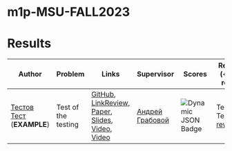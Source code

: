 # m1p-MSU-FALL2023

# Results
| Author | Problem | Links | Supervisor | Scores | Reviewer (+link to review)|
| ------ | ------- | ----- | ---------- | ------ | ------------------------- |
| [Тестов Тест](https://github.com/andriygav) (**EXAMPLE**) | Test of the testing | [GitHub](https://github.com/intsystems/TEST/tree/master), [LinkReview](LINK.com), [Paper](https://github.com/intsystems/TEST/blob/master/paper/main.pdf), [Slides](https://github.com/intsystems/TEST/blob/master/slides/main.pdf), [Video](https://www.youtube.com/watch?v=xW_lXGn1WHs&t=24s), [Video](https://youtu.be/9ELhIqjFSE8) | [Андрей Грабовой](https://intelligent-systems-phystech.github.io/ru/people/grabovoy_av/index.html) | ![Dynamic JSON Badge](https://img.shields.io/badge/dynamic/json?url=https%3A%2F%2Fraw.githubusercontent.com%2Fintsystems%2FTEST%2Fmaster%2Fscore.json&query=message&label=%20&cacheSeconds=10) | Тестоевич Тест, [review](LINK.com)  |
